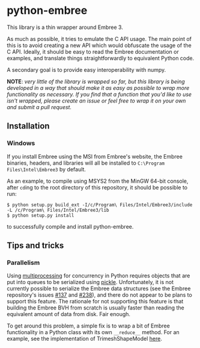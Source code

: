 # python-embree #

This library is a thin wrapper around Embree 3.

As much as possible, it tries to emulate the C API usage. The main
point of this is to avoid creating a new API which would obfuscate the
usage of the C API. Ideally, it should be easy to read the Embree
documentation or examples, and translate things straightforwardly to
equivalent Python code.

A secondary goal is to provide easy interoperability with numpy.

**NOTE**: *very little of the library is wrapped so far, but this
library is being developed in a way that should make it as easy as
possible to wrap more functionality as necessary. If you find that a
function that you'd like to use isn't wrapped, please create an issue
or feel free to wrap it on your own and submit a pull request.*

## Installation

### Windows

If you install Embree using the MSI from Embree's website, the Embree
binaries, headers, and libraries will all be installed to `C:\Program
Files\Intel\Embree3` by default.

As an example, to compile using MSYS2 from the MinGW 64-bit console,
after `cd`ing to the root directory of this repository, it should be
possible to run:

```
$ python setup.py build_ext -I/c/Program\ Files/Intel/Embree3/include -L /c/Program\ Files/Intel/Embree3/lib
$ python setup.py install
```

to successfully compile and install python-embree.

## Tips and tricks

### Parallelism

Using
[multiprocessing](https://docs.python.org/3/library/multiprocessing.html)
for concurrency in Python requires objects that are put into queues to
be serialized using
[pickle](https://docs.python.org/3/library/pickle.html). Unfortunately,
it is not currently possible to serialize the Embree data structures
(see the Embree repository's issues
[#137](https://github.com/embree/embree/issues/137) and
[#238](https://github.com/embree/embree/issues/238)), and there do not
appear to be plans to support this feature. The rationale for not
supporting this feature is that building the Embree BVH from scratch
is usually faster than reading the equivalent amount of data from
disk. Fair enough.

To get around this problem, a simple fix is to wrap a bit of Embree
functionality in a Python class with its own `__reduce__` method. For
an example, see the implementation of TrimeshShapeModel
[here](https://github.com/sampotter/python-flux/blob/master/flux/shape.py).
